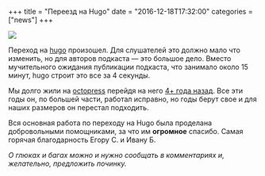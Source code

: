 +++
title = "Переезд на Hugo"
date = "2016-12-18T17:32:00"
categories = ["news"]
+++

![](/images/radio-t/hugo.png)

Переход на [hugo](https://gohugo.io) произошел. Для слушателей это должно мало что изменить, но для авторов подкаста — это большое дело. Вместо мучительного ожидания публикации подкаста, что занимало около 15 минут, hugo строит это все за 4 секунды.

Мы долго жили на [octopress](http://octopress.org) перейдя на него [4+ года назад](https://radio-t.com/p/2012/06/14/yes-we-did-it/). Все эти годы он, по большей части, работал исправно, но годы берут свое и для наших размеров он перестал подходить.

Вся основная работа по переходу на Hugo была проделана добровольными помощниками, за что им **огромное** спасибо.
Самая горячая благодарность Егору С. и Ивану Б.

_О глюках и багах можно и нужно сообщать в комментариях и, желательно, предложить починку._
